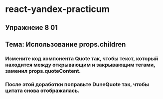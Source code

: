 # react-yandex-practicum
## Упражнеие 8 01
## Тема: Использование props.children
### Измените код компонента Quote так, чтобы текст, который находится между открывающим и закрывающим тегами, заменил props.quoteContent. 
### После этой доработки поправьте DuneQuote так, чтобы цитата снова отображалась.
